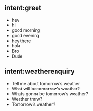 ## intent:greet
- hey
- hi
- good morning
- good evening
- hey there
- hola
- Bro
- Dude
## intent:weatherenquiry
- Tell me about tomorrow’s weather
- What will be tomorrow’s weather?
- Whats gonna be tomorrow’s weather?
- Weather tmrw?
- Tomorrow’s weather?
